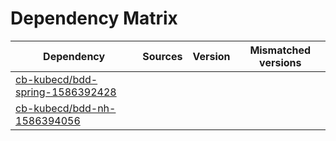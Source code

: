 # Dependency Matrix

Dependency | Sources | Version | Mismatched versions
---------- | ------- | ------- | -------------------
[cb-kubecd/bdd-spring-1586392428](https://github.com/cb-kubecd/bdd-spring-1586392428.git) |  | []() | 
[cb-kubecd/bdd-nh-1586394056](https://github.com/cb-kubecd/bdd-nh-1586394056.git) |  | []() | 
